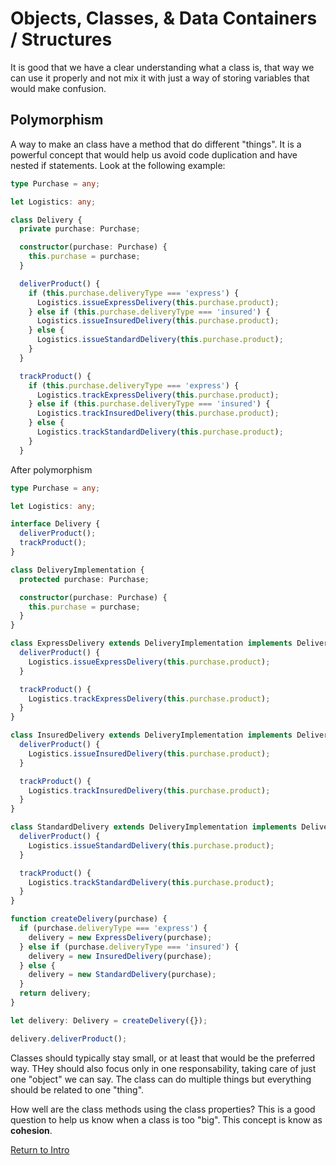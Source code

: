 # Objects, Classes, & Data Containers / Structures

It is good that we have a clear understanding what a class is, that way we can use it properly and not mix it with just a way of storing variables that would make confusion.

## Polymorphism

A way to make an class have a method that do different "things". It is a powerful concept that would help us avoid code duplication and have nested if statements. Look at the following example:

```ts
type Purchase = any;

let Logistics: any;

class Delivery {
  private purchase: Purchase;

  constructor(purchase: Purchase) {
    this.purchase = purchase;
  }

  deliverProduct() {
    if (this.purchase.deliveryType === 'express') {
      Logistics.issueExpressDelivery(this.purchase.product);
    } else if (this.purchase.deliveryType === 'insured') {
      Logistics.issueInsuredDelivery(this.purchase.product);
    } else {
      Logistics.issueStandardDelivery(this.purchase.product);
    }
  }

  trackProduct() {
    if (this.purchase.deliveryType === 'express') {
      Logistics.trackExpressDelivery(this.purchase.product);
    } else if (this.purchase.deliveryType === 'insured') {
      Logistics.trackInsuredDelivery(this.purchase.product);
    } else {
      Logistics.trackStandardDelivery(this.purchase.product);
    }
  }
```

After polymorphism
```ts
type Purchase = any;

let Logistics: any;

interface Delivery {
  deliverProduct();
  trackProduct();
}

class DeliveryImplementation {
  protected purchase: Purchase;

  constructor(purchase: Purchase) {
    this.purchase = purchase;
  }
}

class ExpressDelivery extends DeliveryImplementation implements Delivery {
  deliverProduct() {
    Logistics.issueExpressDelivery(this.purchase.product);
  }

  trackProduct() {
    Logistics.trackExpressDelivery(this.purchase.product);
  }
}

class InsuredDelivery extends DeliveryImplementation implements Delivery {
  deliverProduct() {
    Logistics.issueInsuredDelivery(this.purchase.product);
  }

  trackProduct() {
    Logistics.trackInsuredDelivery(this.purchase.product);
  }
}

class StandardDelivery extends DeliveryImplementation implements Delivery {
  deliverProduct() {
    Logistics.issueStandardDelivery(this.purchase.product);
  }

  trackProduct() {
    Logistics.trackStandardDelivery(this.purchase.product);
  }
}

function createDelivery(purchase) {
  if (purchase.deliveryType === 'express') {
    delivery = new ExpressDelivery(purchase);
  } else if (purchase.deliveryType === 'insured') {
    delivery = new InsuredDelivery(purchase);
  } else {
    delivery = new StandardDelivery(purchase);
  }
  return delivery;
}

let delivery: Delivery = createDelivery({});

delivery.deliverProduct();
```

Classes should typically stay small, or at least that would be the preferred way. THey should also focus only in one responsability, taking care of just one "object" we can say. The class can do multiple things but everything should be related to one "thing".

How well are the class methods using the class properties? This is a good question to help us know when a class is too "big". This concept is know as **cohesion**.

[Return to Intro](./intro.md)
